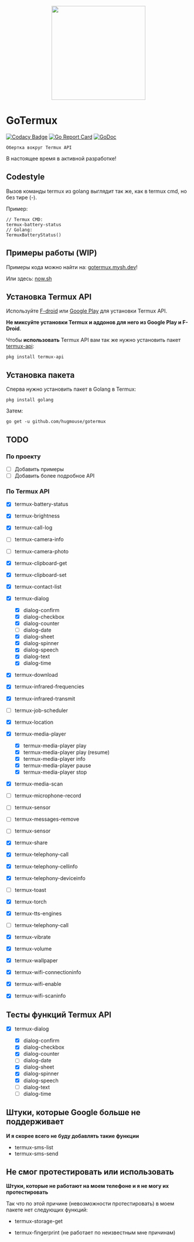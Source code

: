 <p align="center">
    <img src="https://raw.githubusercontent.com/hugmouse/gotermux/Development/icon/logo.webp.webp" height="256">
</p>

# GoTermux

[![Codacy Badge](https://api.codacy.com/project/badge/Grade/380f19e0a1bc4fb19d3eeafa914fc1ad)](https://www.codacy.com/app/mysh/gotermux?utm_source=github.com&utm_medium=referral&utm_content=hugmouse/gotermux&utm_campaign=Badge_Grade)
[![Go Report Card](https://goreportcard.com/badge/github.com/hugmouse/gotermux)](https://goreportcard.com/report/github.com/hugmouse/gotermux)
[![GoDoc](https://godoc.org/github.com/hugmouse/gotermux?status.svg)](https://godoc.org/github.com/hugmouse/gotermux)

`Обертка вокруг Termux API`

В настоящее время в активной разработке!

## Codestyle

Вызов команды termux из golang выглядит так же, как в termux cmd, но без тире (-).

Пример:

```shell
// Termux CMD:
termux-battery-status
// Golang: 
TermuxBatteryStatus()
```

## Примеры работы (WIP)

Примеры кода можно найти на: [gotermux.mysh.dev](https://gotermux.mysh.dev/)!

Или здесь: [now.sh](https://gotermux.mysh.now.sh/)

## Установка Termux API

Используйте [F-droid](https://f-droid.org/packages/com.termux.api/) или [Google Play](https://play.google.com/store/apps/details?id=com.termux.api) для установки Termux API.

**Не миксуйте установки Termux и аддонов для него из Google Play и F-Droid**.

Чтобы **использовать** Termux API вам так же нужно установить пакет [termux-api](https://github.com/termux/termux-api-package):

```shell
pkg install termux-api
```

## Установка пакета

Сперва нужно установить пакет в Golang в Termux:

```shell
pkg install golang
```

Затем:

```shell
go get -u github.com/hugmouse/gotermux
```

## TODO

### По проекту

- [ ] Добавить примеры
- [ ] Добавить более подробное API

### По Termux API

- [x] termux-battery-status

- [x] termux-brightness

- [x] termux-call-log

- [ ] termux-camera-info

- [ ] termux-camera-photo

- [x] termux-clipboard-get

- [x] termux-clipboard-set

- [x] termux-contact-list

- [x] termux-dialog

    - [x] dialog-confirm
    - [x] dialog-checkbox
    - [x] dialog-counter
    - [ ] dialog-date
    - [x] dialog-sheet
    - [x] dialog-spinner
    - [x] dialog-speech
    - [x] dialog-text
    - [x] dialog-time

- [x] termux-download

- [x] termux-infrared-frequencies

- [x] termux-infrared-transmit

- [ ] termux-job-scheduler

- [x] termux-location

- [x] termux-media-player

    - [x] termux-media-player play
    - [x] termux-media-player play (resume)
    - [x] termux-media-player info
    - [x] termux-media-player pause
    - [x] termux-media-player stop

- [x] termux-media-scan

- [ ] termux-microphone-record

- [ ] termux-sensor

- [ ] termux-messages-remove

- [ ] termux-sensor

- [x] termux-share

- [x] termux-telephony-call

- [x] termux-telephony-cellinfo

- [x] termux-telephony-deviceinfo

- [ ] termux-toast

- [x] termux-torch

- [x] termux-tts-engines

- [ ] termux-telephony-call

- [x] termux-vibrate

- [x] termux-volume

- [x] termux-wallpaper

- [x] termux-wifi-connectioninfo

- [x] termux-wifi-enable

- [x] termux-wifi-scaninfo

## Тесты функций Termux API

- [x] termux-dialog

    - [x] dialog-confirm
    - [x] dialog-checkbox
    - [x] dialog-counter
    - [ ] dialog-date
    - [x] dialog-sheet
    - [x] dialog-spinner
    - [x] dialog-speech
    - [ ] dialog-text
    - [ ] dialog-time

## Штуки, которые Google больше не поддерживает

**И я скорее всего не буду добавлять такие функции**

- termux-sms-list
- termux-sms-send

## Не смог протестировать или использовать

**Штуки, которые не работают на моем телефоне и я не могу их протестировать**

Так что по этой причине (невозможности протестировать) в моем пакете нет следующих функций:

- termux-storage-get

- termux-fingerprint (не работает по неизвестным мне причинам)
